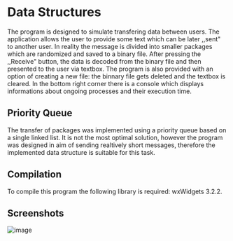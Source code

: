 # Data Structures
The program is designed to simulate transfering data between users. The application allows the user to provide some text which can be later ,,sent" to another user. In reality the message is divided into smaller packages which are randomized and saved to a binary file. After pressing the ,,Receive" button, the data is decoded from the binary file and then presented to the user via textbox. The program is also provided with an option of creating a new file: the binnary file gets deleted and the textbox is cleared. In the bottom right corner there is a console which displays informations about ongoing processes and their execution time.

## Priority Queue
The transfer of packages was implemented using a priority queue based on a single linked list. It is not the most optimal solution, however the program was designed in aim of sending realtively short messages, therefore the implemented data structure is suitable for this task.

## Compilation
To compile this program the following library is required: wxWidgets 3.2.2.

## Screenshots
![image](https://github.com/Mindflayer77/PAMSI/assets/114955338/5a5631de-45c3-4252-b300-eb03dd2fe6b9)
